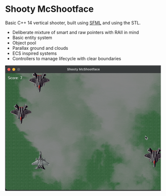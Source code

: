 # Shooty McShootface

Basic C++ 14 vertical shooter, built using [SFML](https://www.sfml-dev.org) and using the STL.

- Deliberate mixture of smart and raw pointers with RAII in mind
- Basic entity system
- Object pool
- Parallax ground and clouds
- ECS inspired systems
- Controllers to manage lifecycle with clear boundaries



![plot](./public/shooty.gif)